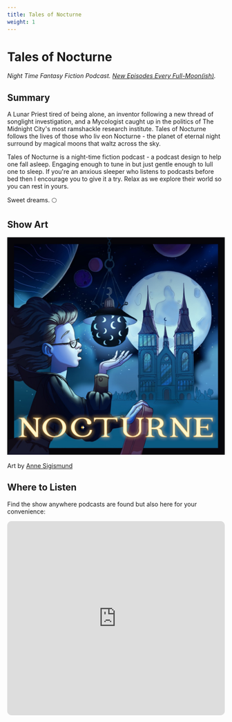 ```yaml
---
title: Tales of Nocturne
weight: 1
---
```

# Tales of Nocturne

_Night Time Fantasy Fiction Podcast. [New Episodes Every Full-Moon(ish)](https://www.rmg.co.uk/stories/topics/full-moon-calendar)._   
## Summary
A Lunar Priest tired of being alone, an inventor following a new thread of songlight investigation, and a Mycologist caught up in the politics of The Midnight City's most ramshackle research institute. Tales of Nocturne follows the lives of those who liv eon Nocturne - the planet of eternal night surround by magical moons that waltz across the sky. 

Tales of Nocturne is a night-time fiction podcast - a podcast design to help one fall asleep. Engaging enough to tune in but just gentle enough to lull one to sleep. If you're an anxious sleeper who listens to podcasts before bed then I encourage you to give it a try. Relax as we explore their world so you can rest in yours. 

Sweet dreams. 🌕

## Show Art
![Podcast Art](NocturneLogoLarge.jpeg)

Art by [Anne Sigismund](https://www.annesigismund.com)

## Where to Listen
Find the show anywhere podcasts are found but also here for your convenience:

<p align="center">
<iframe id="embedPlayer" src="https://embed.podcasts.apple.com/us/podcast/tales-of-nocturne/id1646255875?itsct=podcast_box_player&amp;itscg=30200&amp;ls=1&amp;theme=auto" height="450px" frameborder="0" sandbox="allow-forms allow-popups allow-same-origin allow-scripts allow-top-navigation-by-user-activation" allow="autoplay *; encrypted-media *; clipboard-write" style="width: 100%; max-width: 660px; overflow: hidden; border-radius: 10px; transform: translateZ(0px); animation: 2s ease 0s 6 normal none running loading-indicator; background-color: rgb(228, 228, 228);"></iframe>
</p>
